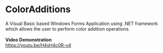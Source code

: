 # ColorAdditions
A Visual Basic based Windows Forms Application using .NET framework which allows the user to perform color addition operations.
<br>
<br>
<b>Video Demonstration</b>
<br>
https://youtu.be/H4sH4c0R-v4
